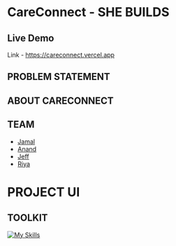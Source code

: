 # CareConnect - SHE BUILDS 

## Live Demo
Link - https://careconnect.vercel.app

## PROBLEM STATEMENT

## ABOUT CARECONNECT

## TEAM
- [Jamal](https://github.com/jamaljm)
- [Anand](https://github.com/zodwick)
- [Jeff](https://github.com/jeffprakash)
- [Riya](https://github.com/milkbreadzee)

# PROJECT UI

## TOOLKIT
[![My Skills](https://skillicons.dev/icons?i=nextjs,firebase,tailwind,vercel,tensorflow,css)](https://skillicons.dev)
